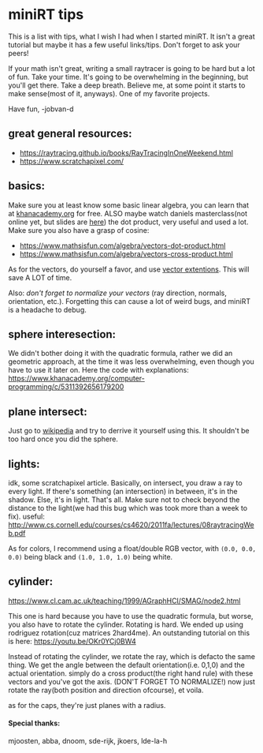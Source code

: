 # miniRT tips

This is a list with tips, what I wish I had when I started miniRT. It isn't a great tutorial but maybe it has a few useful links/tips. Don't forget to ask your peers!

If your math isn't great, writing a small raytracer is going to be hard but a lot of fun. Take your time. It's going to be overwhelming in the beginning, but you'll get there. Take a deep breath. Believe me, at some point it starts to make sense(most of it, anyways). One of my favorite projects.

Have fun, -jobvan-d

## great general resources:
- https://raytracing.github.io/books/RayTracingInOneWeekend.html
- https://www.scratchapixel.com/


## basics:
Make sure you at least know some basic linear algebra, you can learn that at [khanacademy.org](https://www.khanacademy.org) for free.
ALSO maybe watch daniels masterclass(not online yet, but slides are [here](https://github.com/GroteGnoom/codam_presentation/blob/main/vizualizing_math.pdf))
the dot product, very useful and used a lot. Make sure you also have a grasp of cosine:
- https://www.mathsisfun.com/algebra/vectors-dot-product.html
- https://www.mathsisfun.com/algebra/vectors-cross-product.html

As for the vectors, do yourself a favor, and use [vector extentions](https://gcc.gnu.org/onlinedocs/gcc/Vector-Extensions.html). This will save A LOT of time.

Also: *don't forget to normalize your vectors* (ray direction, normals, orientation, etc.). Forgetting this can cause a lot of weird bugs, and miniRT is a headache to debug.

## sphere interesection:
We didn't bother doing it with the quadratic formula, rather we did an geometric approach, at the time it was less overwhelming, even though you have to use it later on.
Here the code with explanations:
https://www.khanacademy.org/computer-programming/c/5311392656179200


## plane intersect:
Just go to [wikipedia](https://en.wikipedia.org/wiki/Line%E2%80%93plane_intersection) and try to derrive it yourself using this. It shouldn't be too hard once you did the sphere.


## lights:
idk, some scratchapixel article. Basically, on intersect, you draw a ray to every light. If there's something (an intersection) in between, it's in the shadow. Else, it's in light.
That's all. Make sure not to check beyond the distance to the light(we had this bug which was took more than a week to fix).
useful: http://www.cs.cornell.edu/courses/cs4620/2011fa/lectures/08raytracingWeb.pdf

As for colors, I recommend using a float/double RGB vector, with `(0.0, 0.0, 0.0)` being black and `(1.0, 1.0, 1.0)` being white.

## cylinder:
https://www.cl.cam.ac.uk/teaching/1999/AGraphHCI/SMAG/node2.html

This one is hard because you have to use the quadratic formula, but worse, you also have to rotate the cylinder. Rotating is hard.
We ended up using rodriguez rotation(cuz matrices 2hard4me). An outstanding tutorial on this is here: https://youtu.be/OKr0YCj0BW4

Instead of rotating the cylinder, we rotate the ray, which is defacto the same thing.
We get the angle between the default orientation(i.e. 0,1,0) and the actual orientation.
simply do a cross product(the right hand rule) with these vectors and you've got the axis. (DON'T FORGET TO NORMALIZE!)
now just rotate the ray(both position and direction ofcourse), et voila.

as for the caps, they're just planes with a radius.

#### Special thanks:
mjoosten, abba, dnoom, sde-rijk, jkoers, lde-la-h
